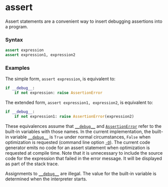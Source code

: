# assert

Assert statements are a convenient way to insert debugging assertions into a program.

### Syntax

```python
assert expression
assert expression1, expression2
```

### Examples

The simple form, `assert expression`, is equivalent to:

```python
if __debug__:
    if not expression: raise AssertionError
```

The extended form, `assert expression1, expression2`, is equivalent to:

```python
if __debug__:
    if not expression1: raise AssertionError(expression2)
```

These equivalences assume that [`__debug__`](/abstraction/interpreter/__debug__.md) and [`AssertionError`](/exceptions/AssertionError.md) refer to the built-in variables with those names. In the current implementation, the built-in variable [`__debug__`](/abstraction/interpreter/__debug__.md) is `True` under normal circumstances, `False` when optimization is requested (command line option [`-O`](/cli/Miscellaneous/-O.md)). The current code generator emits no code for an assert statement when optimization is requested at compile time. Note that it is unnecessary to include the source code for the expression that failed in the error message. It will be displayed as part of the stack trace.

Assignments to [`__debug__`](/abstraction/interpreter/__debug__.md) are illegal. The value for the built-in variable is determined when the interpreter starts.
